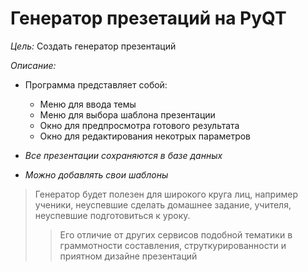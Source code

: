 # Генератор презетаций на PyQT
_Цель:_ Создать генератор презентаций 

_Описание:_
- Программа представляет собой:
  - Меню для ввода темы
  - Меню для выбора шаблона презентации
  - Окно для предпросмотра готового результата
  - Окно для редактирования некотрых параметров
 
- _Все презентации сохраняются в базе данных_
 
- _Можно добавлять свои шаблоны_
 
 > Генератор будет полезен для широкого круга лиц, например ученики, неуспевшие сделать домашнее задание, учителя, неуспевшие подготовиться к уроку.
 >> Его отличие от других сервисов подобной тематики в граммотности составления, струткурированности и  приятном дизайне презентаций
 

